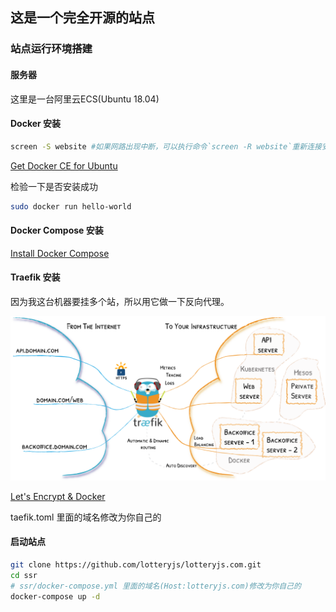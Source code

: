 ## 这是一个完全开源的站点 

### 站点运行环境搭建

#### 服务器
  
  这里是一台阿里云ECS(Ubuntu 18.04)

#### Docker 安装

  ```sh
  screen -S website #如果网路出现中断，可以执行命令`screen -R website`重新连接安装窗口
  ```

  [Get Docker CE for Ubuntu](https://docs.docker.com/install/linux/docker-ce/ubuntu/)

  检验一下是否安装成功
  ```sh
  sudo docker run hello-world
  ```

#### Docker Compose 安装

  [Install Docker Compose](https://docs.docker.com/compose/install/)

#### Traefik 安装

  因为我这台机器要挂多个站，所以用它做一下反向代理。

  ![Traefik](https://github.com/containous/traefik/raw/master/docs/content/assets/img/traefik-architecture.png)

  [Let's Encrypt & Docker](https://docs.traefik.io/user-guide/docker-and-lets-encrypt/)

  taefik.toml 里面的域名修改为你自己的


#### 启动站点

  ```sh
  git clone https://github.com/lotteryjs/lotteryjs.com.git
  cd ssr
  # ssr/docker-compose.yml 里面的域名(Host:lotteryjs.com)修改为你自己的
  docker-compose up -d
  ```